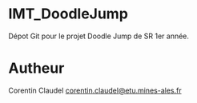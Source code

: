 # IMT_DoodleJump
Dépot Git pour le projet Doodle Jump de SR 1er année.

# Autheur

Corentin Claudel corentin.claudel@etu.mines-ales.fr